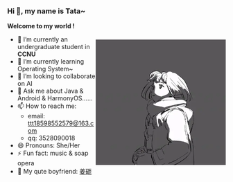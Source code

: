 ### Hi 👋, my name is Tata~

<img align="right" src="images/girl.gif" width="300" height="290" style="margin-top:40px"/>**Welcome to my world !**

- 🔭 I’m currently an undergraduate student in **CCNU**
- 🌱 I’m currently learning Operating System~
- 👯 I’m looking to collaborate on AI
- 💬 Ask me about Java & Android & HarmonyOS……
- 📫 How to reach me: 
  - email: ttt18598552579@163.com
  - qq: 3528090018
- 😄 Pronouns: She/Her
- ⚡ Fun fact: music & soap opera
- :boy: My qute boyfriend: [姜砸](https://github.com/Nick-JY)

